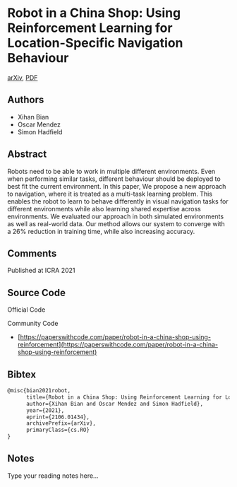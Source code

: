 
# Robot in a China Shop: Using Reinforcement Learning for Location-Specific Navigation Behaviour

[arXiv](https://arxiv.org/abs/2106.01434), [PDF](https://arxiv.org/pdf/2106.01434.pdf)

## Authors

- Xihan Bian
- Oscar Mendez
- Simon Hadfield

## Abstract

Robots need to be able to work in multiple different environments. Even when performing similar tasks, different behaviour should be deployed to best fit the current environment. In this paper, We propose a new approach to navigation, where it is treated as a multi-task learning problem. This enables the robot to learn to behave differently in visual navigation tasks for different environments while also learning shared expertise across environments. We evaluated our approach in both simulated environments as well as real-world data. Our method allows our system to converge with a 26% reduction in training time, while also increasing accuracy.

## Comments

Published at ICRA 2021

## Source Code

Official Code



Community Code

- [https://paperswithcode.com/paper/robot-in-a-china-shop-using-reinforcement](https://paperswithcode.com/paper/robot-in-a-china-shop-using-reinforcement)

## Bibtex

```tex
@misc{bian2021robot,
      title={Robot in a China Shop: Using Reinforcement Learning for Location-Specific Navigation Behaviour}, 
      author={Xihan Bian and Oscar Mendez and Simon Hadfield},
      year={2021},
      eprint={2106.01434},
      archivePrefix={arXiv},
      primaryClass={cs.RO}
}
```

## Notes

Type your reading notes here...

